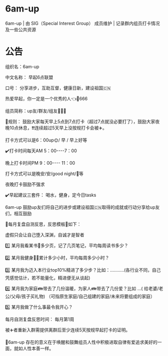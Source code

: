 # 6am-up
6am-up | 由 SIG（Special Interest Group） 成员维护 | 记录群内组员打卡情况及一些公共资源 

# 公告
组织名：6am-up

中文名称： 早起6点联盟

口号： 分享进步，互助互督，健康日新，建设祖国:cn:



热爱早起，你一定是一个优秀的人:point_left::punch:666



组员简称：up友/群友/组友:two_men_holding_hands::two_women_holding_hands::couple:

:dart:规则： 鼓励大家每天早上5点到7点打卡（超过7点就没必要打了），鼓励大家夜晚10点休息，:exclamation::exclamation:连续超过5天早上没按规打卡会被:airplane:。

打卡方式可以是6：00up:sun_with_face:/ 早 / 早上好等

:heavy_check_mark:打卡时间每天AM 5：00----7：00

晚上打卡时间PM 9：00---- 11：00

打卡方式可以是晚安/安/good night/:crescent_moon:等

夜晚打卡鼓励不强求

:heavy_check_mark:早起建议三套件： 喝水，健身，定今日tasks



6am-up 鼓励up友们将自己的进步或建设祖国:cn:取得的成就或行动分享给up友们，相互鼓励



:heartbeat:每月复盘自测反思，反思模板:100:如下：

虚假只会让自己堕入深渊，自诚才是智者

:one: 某月我看某书:book:多少页，记了几页笔记，平均每周读书多少？

:two: 某月我健身:running::basketball:累计多少小时，平均每周多少小时？

:three: 某月我为迈入本行业top10%精进了多少步？比如：...........(各行业不同，自己凭感觉估计，若不能量化，精进便无从谈起)

:four: 某月我为家庭:family:带去了几份温暖，为家人:family:带去了几份爱？比如   ...( 给老婆/老公/父母/孩子买礼物)  （可指原生家庭/自己组建的家庭/未来将要组成的家庭）

:five: 某月我做了什么事最令我开心？

每月自测复盘反思时间： 每月第1周



被:airplane:者重新入群需提供离群后至少连续5天按规早起打卡的证明。





:dart:6am-up 存在的意义在于唤醒和鼓舞组员人性中积极进取自律有爱追求美好的一面，就如人性本善一样。



